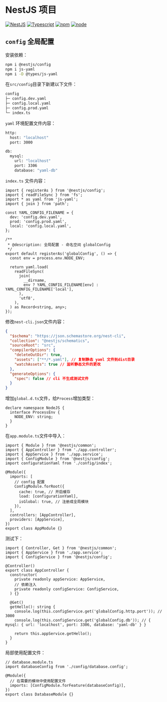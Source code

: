 # NestJS 项目

[![NestJS](https://img.shields.io/badge/NestJS-v8.0.0-green.svg)](https://nestjs.com) [![Typescript](https://img.shields.io/badge/Typescript-v5.0.0-white.svg)](https://www.typescriptlang.org/) [![npm](https://img.shields.io/badge/npm-v8.0.0-blue.svg)](https://www.npmjs.com/) [![node](https://img.shields.io/badge/node-v16.15.0-bluegreen.svg)](https://nodejs.org/en)


## `config` 全局配置
安装依赖：
```BASH
npm i @nestjs/config
npm i js-yaml  
npm i -D @types/js-yaml
```

在`src/config`目录下新建以下文件：
```BASH
config                
├─ config.dev.yaml    
├─ config.local.yaml  
├─ config.prod.yaml   
└─ index.ts   
```
`yaml` 环境配置文件内容：
```BASH
http:
  host: "localhost"
  port: 3000

db:
  mysql:
    url: "localhost"
    port: 3306
    database: "yaml-db"
```
`index.ts` 文件内容：
```JS
import { registerAs } from '@nestjs/config';
import { readFileSync } from 'fs';
import * as yaml from 'js-yaml';
import { join } from 'path';

const YAML_CONFIG_FILENAME = {
  dev: 'config.dev.yaml',
  prod: 'config.prod.yaml',
  local: 'config.local.yaml',
};

/**
 * @description: 全局配置 - 命名空间 globalConfig
 */
export default registerAs('globalConfig', () => {
  const env = process.env.NODE_ENV;

  return yaml.load(
    readFileSync(
      join(
        __dirname,
        env ? YAML_CONFIG_FILENAME[env] : YAML_CONFIG_FILENAME['local'],
      ),
      'utf8',
    ),
  ) as Record<string, any>;
});
```
修改`nest-cli.json`文件内容：
```json
{
  "$schema": "https://json.schemastore.org/nest-cli",
  "collection": "@nestjs/schematics",
  "sourceRoot": "src",
  "compilerOptions": {
    "deleteOutDir": true,
    "assets": ["**/*.yaml"], // 复制静态 yaml 文件到dist目录
    "watchAssets": true // 监听静态文件的更改
  },
  "generateOptions": {
    "spec": false // cli 不生成测试文件
  }
}
```

增加`global.d.ts`文件，给`Process`增加类型：
```JS
declare namespace NodeJS {
  interface ProcessEnv {
    NODE_ENV: string;
  }
}
```
在`app.module.ts`文件中导入：
```JS
import { Module } from '@nestjs/common';
import { AppController } from './app.controller';
import { AppService } from './app.service';
import { ConfigModule } from '@nestjs/config';
import configurationYaml from './config/index';

@Module({
  imports: [
    // config 配置
    ConfigModule.forRoot({
      cache: true, // 开启缓存
      load: [configurationYaml],
      isGlobal: true, // 注册成全局模块
    }),
  ],
  controllers: [AppController],
  providers: [AppService],
})
export class AppModule {}
```
测试下：
```JS
import { Controller, Get } from '@nestjs/common';
import { AppService } from './app.service';
import { ConfigService } from '@nestjs/config';

@Controller()
export class AppController {
  constructor(
    private readonly appService: AppService,
    // 依赖注入
    private readonly configService: ConfigService,
  ) {}

  @Get()
  getHello(): string {
    console.log(this.configService.get('globalConfig.http.port')); // 3000
    console.log(this.configService.get('globalConfig.db')); // { mysql: { url: 'localhost', port: 3306, database: 'yaml-db' } }

    return this.appService.getHello();
  }
}
```

局部使用配置文件：
```JS
// database.module.ts
import databaseConfig from './config/database.config';

@Module({
  // 在需要的模块中使用配置文件
  imports: [ConfigModule.forFeature(databaseConfig)],
})
export class DatabaseModule {}

```

